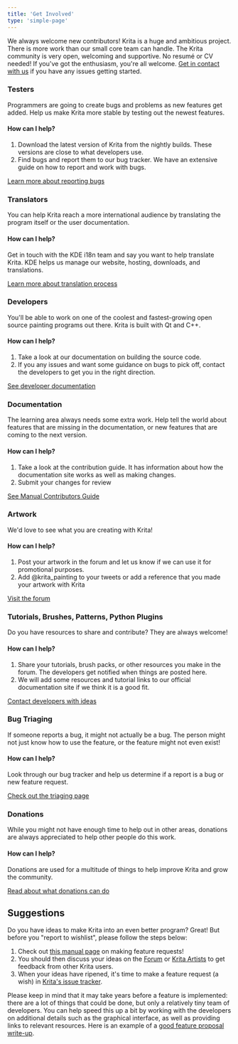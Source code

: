 ```yaml
---
title: 'Get Involved'
type: 'simple-page'
---
```


We always welcome new contributors! Krita is a huge and ambitious project. There is more work than our small core team can handle. The Krita community is very open, welcoming and supportive. No resumé or CV needed! If you've got the enthusiasm, you're all welcome. [Get in contact with us](/about/contact/) if you have any issues getting started.

### Testers

Programmers are going to create bugs and problems as new features get added. Help us make Krita more stable by testing out the newest features.

#### How can I help?

1. Download the latest version of Krita from the nightly builds. These versions are close to what developers use.
2. Find bugs and report them to our bug tracker. We have an extensive guide on how to report and work with bugs.

[Learn more about reporting bugs](https://docs.krita.org/en/untranslatable_pages/reporting_bugs.html)

### Translators

You can help Krita reach a more international audience by translating the program itself or the user documentation.

#### How can I help?

Get in touch with the KDE i18n team and say you want to help translate Krita. KDE helps us manage our website, hosting, downloads, and translations.

[Learn more about translation process](https://docs.krita.org/en/contributors_manual/krita_manual_readme.html?#translating)

### Developers

You'll be able to work on one of the coolest and fastest-growing open source painting programs out there. Krita is built with Qt and C++.

#### How can I help?

1. Take a look at our documentation on building the source code.
2. If you any issues and want some guidance on bugs to pick off, contact the developers to get you in the right direction.

[See developer documentation](https://docs.krita.org/en/untranslatable_pages/intro_hacking_krita.html)

### Documentation

The learning area always needs some extra work. Help tell the world about features that are missing in the documentation, or new features that are coming to the next version.

#### How can I help?

1. Take a look at the contribution guide. It has information about how the documentation site works as well as making changes.
2. Submit your changes for review

[See Manual Contributors Guide](https://docs.krita.org/en/contributors_manual/krita_manual_readme.html)

### Artwork

We'd love to see what you are creating with Krita!

#### How can I help?

1. Post your artwork in the forum and let us know if we can use it for promotional purposes.
2. Add @krita_painting to your tweets or add a reference that you made your artwork with Krita

[Visit the forum](https://krita-artists.org/c/artwork/l/top)

### Tutorials, Brushes, Patterns, Python Plugins

Do you have resources to share and contribute? They are always welcome!

#### How can I help?

1. Share your tutorials, brush packs, or other resources you make in the forum. The developers get notified when things are posted here.
2. We will add some resources and tutorial links to our official documentation site if we think it is a good fit.

[Contact developers with ideas](/about/contact/)

### Bug Triaging

If someone reports a bug, it might not actually be a bug. The person might not just know how to use the feature, or the feature might not even exist!

#### How can I help?

Look through our bug tracker and help us determine if a report is a bug or new feature request.

[Check out the triaging page](https://docs.krita.org/en/untranslatable_pages/triaging_bugs.html)

### Donations

While you might not have enough time to help out in other areas, donations are always appreciated to help other people do this work.

#### How can I help?

Donations are used for a multitude of things to help improve Krita and grow the community.

[Read about what donations can do](/support-us/donations/)


## Suggestions

Do you have ideas to make Krita into an even better program? Great! But before you "report to wishlist", please follow the steps below:

1. Check out [this manual page](https://docs.krita.org/en/untranslatable_pages/new_features.html) on making feature requests!
2. You should then discuss your ideas on the [Forum](https://forum.kde.org/viewforum.php?f=136) or [Krita Artists](https://krita-artists.org/) to get feedback from other Krita users.
3. When your ideas have ripened, it's time to make a feature request (a wish) in [Krita's issue tracker](https://bugs.kde.org).

Please keep in mind that it may take years before a feature is implemented: there are a lot of things that could be done, but only a relatively tiny team of developers. You can help speed this up a bit by working with the developers on additional details such as the graphical interface, as well as providing links to relevant resources. Here is an example of a [good feature proposal write-up](http://www.davidrevoy.com/article159/design-ideas-for-a-new-krita-perspective-tool).

